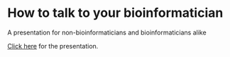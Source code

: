 # How to talk to your bioinformatician


A presentation for non-bioinformaticians and bioinformaticians alike

[Click here](how-to-talk-to-your-bioinformatician.html) for the
presentation.
